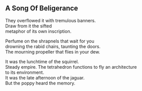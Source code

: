 A Song Of Beligerance
---------------------
They overflowed it with tremulous banners.  
Draw from it the sifted  
metaphor of its own inscription.  
  
Perfume on the shrapnels that wait for you  
drowning the rabid chairs, taunting the doors.  
The mourning propeller that flies in your dew.  
  
It was the lunchtime of the squirrel.  
Steady empire. The tetrahedron functions to fly an architecture  
to its environment.  
It was the late afternoon of the jaguar.  
But the poppy heard the memory.  
